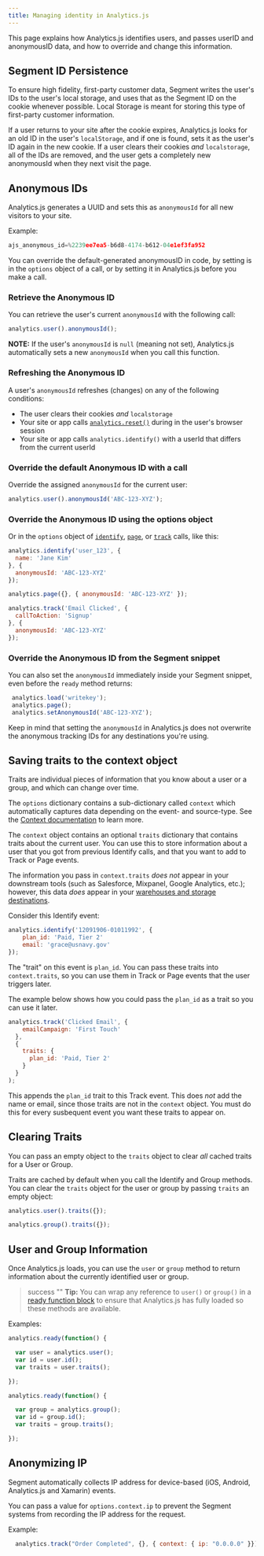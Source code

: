 ```yaml
---
title: Managing identity in Analytics.js
---
```


This page explains how Analytics.js identifies users, and passes userID and anonymousID data, and how to override and change this information.

## Segment ID Persistence

To ensure high fidelity, first-party customer data, Segment writes the user's IDs to the user's local storage, and uses that as the Segment ID on the cookie whenever possible. Local Storage is meant for storing this type of first-party customer information.

If a user returns to your site after the cookie expires, Analytics.js looks for an old ID in the user's `localStorage`, and if one is found, sets it as the user's ID again in the new cookie. If a user clears their cookies _and_ `localstorage`, all of the IDs are removed, and the user gets a completely new anonymousId when they next visit the page.

## Anonymous IDs

Analytics.js generates a UUID and sets this as `anonymousId` for all new visitors to your site.

<!-- TODO: explain when this happens and how it's generated.-->

Example:
```js
ajs_anonymous_id=%2239ee7ea5-b6d8-4174-b612-04e1ef3fa952
```

You can override the default-generated anonymousID in code, by setting is in the `options` object of a call, or by setting it in Analytics.js before you make a call.


### Retrieve the Anonymous ID

You can retrieve the user's current `anonymousId` with the following call:

```js
analytics.user().anonymousId();
```

**NOTE:** If the user's `anonymousId` is `null` (meaning not set), Analytics.js automatically sets a new `anonymousId` when you call this function.


### Refreshing the Anonymous ID

A user's `anonymousId` refreshes (changes) on any of the following conditions:

- The user clears their cookies _and_ `localstorage`
- Your site or app calls [`analytics.reset()`](/docs/connections/sources/catalog/libraries/website/javascript/#reset-or-logout) during in the user's browser session
- Your site or app calls `analytics.identify()` with a userId that differs from the current userId


### Override the default Anonymous ID with a call

Override the assigned `anonymousId` for the current user:
<!-- TODO: explain when you would do this, when not to do this. What this buys you.-->


```js
analytics.user().anonymousId('ABC-123-XYZ');
```
<!-- TODO: explain when you would do this, when not to do this. What this buys you.-->

### Override the Anonymous ID using the options object


Or in the `options` object of [`identify`](/docs/connections/spec/identify/), [`page`](/docs/connections/spec/page/), or [`track`](/docs/connections/spec/track/) calls, like this:

```js
analytics.identify('user_123', {
  name: 'Jane Kim'
}, {
  anonymousId: 'ABC-123-XYZ'
});
```
<!-- TODO: add some padding between these because it's not clear how they follow. possible codetabs?-->
```js
analytics.page({}, { anonymousId: 'ABC-123-XYZ' });
```
```js
analytics.track('Email Clicked', {
  callToAction: 'Signup'
}, {
  anonymousId: 'ABC-123-XYZ'
});
```

### Override the Anonymous ID from the Segment snippet

You can also set the `anonymousId` immediately inside your Segment snippet, even before the `ready` method returns:
<!-- TODO: explain when you would do this, when not to do this. What this buys you.-->

 ```js
  analytics.load('writekey');
  analytics.page();
  analytics.setAnonymousId('ABC-123-XYZ');
```

Keep in mind that setting the `anonymousId` in Analytics.js does not overwrite the anonymous tracking IDs for any destinations you're using.
<!-- TODO: what? Clarify. Do dests set an anonid? do we only mean bundled ones?-->

## Saving traits to the context object

Traits are individual pieces of information that you know about a user or a group, and which can change over time.

The `options` dictionary contains a sub-dictionary called `context` which automatically captures data depending on the event- and source-type. See the [Context documentation](https://segment.com/docs/connections/spec/common/#context) to learn more.

The `context` object contains an optional `traits` dictionary that contains traits about the current user. You can use this to store information about a user that you got from previous Identify calls, and that you want to add to Track or Page events.

The information you pass in `context.traits` _does not_ appear in your downstream tools (such as Salesforce, Mixpanel, Google Analytics, etc.); however, this data _does_ appear in your [warehouses and storage destinations](/docs/connections/storage/).

Consider this Identify event:

```js
analytics.identify('12091906-01011992', {
    plan_id: 'Paid, Tier 2'
    email: 'grace@usnavy.gov'
});
```

The "trait" on this event is `plan_id`. You can pass these traits into `context.traits`, so you can use them in Track or Page events that the user triggers later.

The example below shows how you could pass the `plan_id` as a trait so you can use it later.

```js
analytics.track('Clicked Email', {
  	emailCampaign: 'First Touch'
  },
  {
    traits: {
      plan_id: 'Paid, Tier 2'
    }
  }
);
```

This appends the `plan_id` trait to this Track event. This does _not_ add the name or email, since those traits are not in the `context` object. You must do this for every susbequent event you want these traits to appear on.
<!-- TODO this seems like a nonsequitur about the context obj what? are we missing the brackets for the context object here?-->


## Clearing Traits

You can pass an empty object to the `traits` object to clear _all_ cached traits for a User or Group.

Traits are cached by default when you call the Identify and Group methods. You can clear the `traits` object for the user or group by passing `traits` an empty object:

```js
analytics.user().traits({});
```
```js
analytics.group().traits({});
```



## User and Group Information

Once Analytics.js loads, you can use the `user` or `group` method to return information about the currently identified user or group.

<!-- TODO: explain what currently identified means here - are we pulling from a db? or...? -->


> success ""
> **Tip:** You can wrap any reference to `user()` or `group()` in a [ready function block](https://segment.com/docs/connections/sources/catalog/libraries/website/javascript#ready) to ensure that Analytics.js has fully loaded so these methods are available.

Examples:

```js
analytics.ready(function() {

  var user = analytics.user();
  var id = user.id();
  var traits = user.traits();

});
```

```js
analytics.ready(function() {

  var group = analytics.group();
  var id = group.id();
  var traits = group.traits();

});
```



## Anonymizing IP

Segment automatically collects IP address for device-based (iOS, Android, Analytics.js and Xamarin) events.

You can pass a value for `options.context.ip` to prevent the Segment systems from recording the IP address for the request.

Example:

```js
  analytics.track("Order Completed", {}, { context: { ip: "0.0.0.0" }});
```
